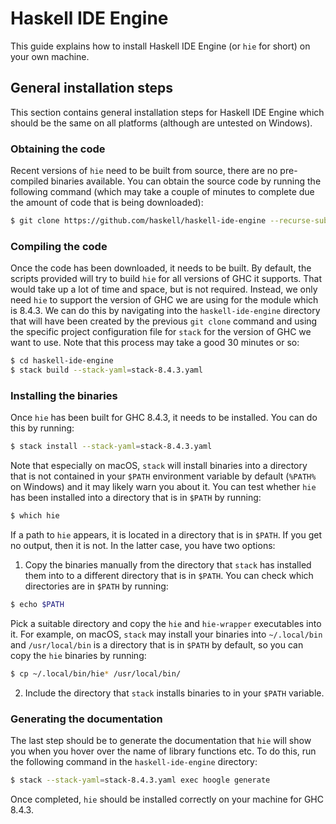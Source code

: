 # Haskell IDE Engine

This guide explains how to install Haskell IDE Engine (or `hie` for short) on your own machine.

## General installation steps

This section contains general installation steps for Haskell IDE Engine which should be the same on all platforms (although are untested on Windows).

### Obtaining the code

Recent versions of `hie` need to be built from source, there are no pre-compiled binaries available. You can obtain the source code by running the following command (which may take a couple of minutes to complete due the amount of code that is being downloaded):

```bash
$ git clone https://github.com/haskell/haskell-ide-engine --recurse-submodules
```

### Compiling the code

Once the code has been downloaded, it needs to be built. By default, the scripts provided will try to build `hie` for all versions of GHC it supports. That would take up a lot of time and space, but is not required. Instead, we only need `hie` to support the version of GHC we are using for the module which is 8.4.3. We can do this by navigating into the `haskell-ide-engine` directory that will have been created by the previous `git clone` command and using the specific project configuration file for `stack` for the version of GHC we want to use. Note that this process may take a good 30 minutes or so:

```bash
$ cd haskell-ide-engine
$ stack build --stack-yaml=stack-8.4.3.yaml
```

### Installing the binaries

Once `hie` has been built for GHC 8.4.3, it needs to be installed. You can do this by running:

```bash
$ stack install --stack-yaml=stack-8.4.3.yaml
```

Note that especially on macOS, `stack` will install binaries into a directory that is not contained in your `$PATH` environment variable by default (`%PATH%` on Windows) and it may likely warn you about it. You can test whether `hie` has been installed into a directory that is in `$PATH` by running:

```bash
$ which hie
```

If a path to `hie` appears, it is located in a directory that is in `$PATH`. If you get no output, then it is not. In the latter case, you have two options:

1. Copy the binaries manually from the directory that `stack` has installed them into to a different directory that is in `$PATH`. You can check which directories are in `$PATH` by running:
```bash
$ echo $PATH
```
Pick a suitable directory and copy the `hie` and `hie-wrapper` executables into it. For example, on macOS, `stack` may install your binaries into `~/.local/bin` and `/usr/local/bin` is a directory that is in `$PATH` by default, so you can copy the `hie` binaries by running:
```bash
$ cp ~/.local/bin/hie* /usr/local/bin/
```
2. Include the directory that `stack` installs binaries to in your `$PATH` variable.

### Generating the documentation

The last step should be to generate the documentation that `hie` will show you when you hover over the name of library functions etc. To do this, run the following command in the `haskell-ide-engine` directory:

```bash
$ stack --stack-yaml=stack-8.4.3.yaml exec hoogle generate
```

Once completed, `hie` should be installed correctly on your machine for GHC 8.4.3.
